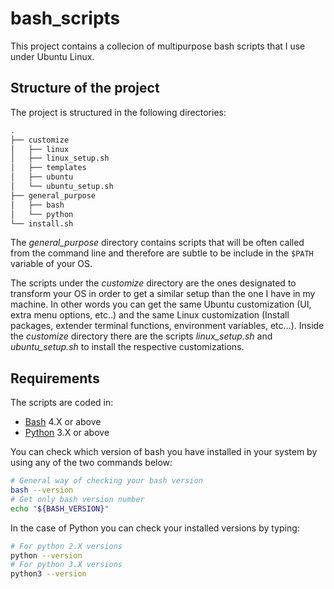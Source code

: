 # bash_scripts

This project contains a collecion of multipurpose bash scripts that I use under Ubuntu Linux.

## Structure of the project

The project is structured in the following directories:

```bash
.
├── customize
│   ├── linux
│   ├── linux_setup.sh
│   ├── templates
│   ├── ubuntu
│   └── ubuntu_setup.sh
├── general_purpose
│   ├── bash
│   └── python
└── install.sh
```

The _general_purpose_ directory contains scripts that will be often called from the command line and therefore are subtle to be include in the `$PATH` variable of your OS.

The scripts under the _customize_ directory are the ones designated to transform your OS in order to get a similar setup than the one I have in my machine. In other words you can get the same Ubuntu customization (UI, extra menu options, etc..) and the same Linux customization (Install packages, extender terminal functions, environment variables, etc...). Inside the _customize_ directory there are the scripts _linux_setup.sh_ and _ubuntu_setup.sh_ to install the respective customizations.



## Requirements

The scripts are coded in:
 - [Bash](https://www.gnu.org/software/bash/) 4.X or above
 - [Python](https://www.python.org/) 3.X or above


You can check which version of bash you have installed in your system by using any of the two commands below:
```bash
# General way of checking your bash version
bash --version
# Get only bash version number
echo "${BASH_VERSION}"
```

In the case of Python you can check your installed versions by typing:
```bash
# For python 2.X versions
python --version
# For python 3.X versions
python3 --version
```

